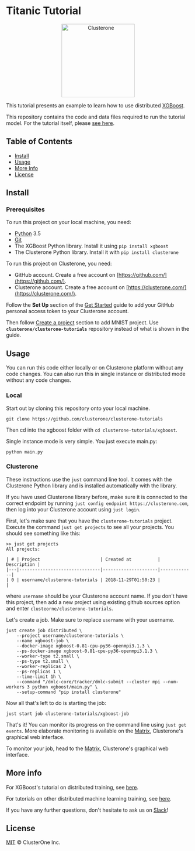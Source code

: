 # Titanic Tutorial

<p align="center">
<img src="../co_logo.png" alt="Clusterone" width="200">
</p>

This tutorial presents an example to learn how to use distributed [XGBoost](https://xgboost.readthedocs.io).

This repository contains the code and data files required to run the tutorial model. For the tutorial itself, please [see here](https://clusterone.com/tutorial/openmpi).

## Table of Contents

- [Install](#install)
- [Usage](#usage)
- [More Info](#more-info)
- [License](#license)

## Install

### Prerequisites
To run this project on your local machine, you need:

- [Python](https://python.org/) 3.5
- [Git](https://git-scm.com/)
- The XGBoost Python library. Install it using `pip install xgboost`
- The Clusterone Python library. Install it with `pip install clusterone`

To run this project on Clusterone, you need:
- GitHub account. Create a free account on [https://github.com/](https://github.com/).
- Clusterone account. Create a free account on [https://clusterone.com/](https://clusterone.com/).

Follow the **Set Up** section of the [Get Started](https://docs.clusterone.com/get-started#set-up) guide to add your GitHub personal access token to your Clusterone account.

Then follow [Create a project](https://docs.clusterone.com/get-started#create-a-project) section to add MNIST project. Use **`clusterone/clusterone-tutorials`** repository instead of what is shown in the guide.

## Usage

You can run this code either locally or on Clusterone platform without any code changes. You can also run this in single instance or distributed mode without any code changes.

### Local

Start out by cloning this repository onto your local machine.

```shell
git clone https://github.com/clusterone/clusterone-tutorials
```

Then cd into the xgboost folder with `cd clusterone-tutorials/xgboost`.

Single instance mode is very simple. You just execute main.py:
```shell
python main.py
```

### Clusterone

These instructions use the `just` command line tool. It comes with the Clusterone Python library and is installed automatically with the library.

If you have used Clusterone library before, make sure it is connected to the correct endpoint by running `just config endpoint https://clusterone.com`,
then log into your Clusterone account using `just login`.

First, let's make sure that you have the `clusterone-tutorials` project. Execute the command `just get projects` to see all your projects. You should see something like this:
```shell
>> just get projects
All projects:

| # | Project                       | Created at          | Description |
|---|-------------------------------|---------------------|-------------|
| 0 | username/clusterone-tutorials | 2018-11-29T01:50:23 |             |
```
where `username` should be your Clusterone account name. If you don't have this project, then add a new project using existing github sources option and enter `clusteorne/clusterone-tutorials`. 

Let's create a job. Make sure to replace `username` with your username.

```shell
just create job distributed \
    --project username/clusterone-tutorials \
    --name xgboost-job \
    --docker-image xgboost-0.81-cpu-py36-openmpi3.1.3 \
    --ps-docker-image xgboost-0.81-cpu-py36-openmpi3.1.3 \
    --worker-type t2.small \
    --ps-type t2.small \
    --worker-replicas 2 \
    --ps-replicas 1 \
    --time-limit 1h \
    --command "/dmlc-core/tracker/dmlc-submit --cluster mpi --num-workers 3 python xgboost/main.py" \
    --setup-command "pip install clusterone"
```

Now all that's left to do is starting the job:

```shell
just start job clusterone-tutorials/xgboost-job
```

That's it! You can monitor its progress on the command line using `just get events`. More elaborate monitoring is available on the [Matrix](https://clusterone.com/matrix), Clusterone's graphical web interface.

To monitor your job, head to the [Matrix](https://clusterone.com/matrix), Clusterone's graphical web interface.

## More info
For XGBoost's tutorial on distributed training, see [here](https://xgboost.readthedocs.io/en/latest/tutorials/aws_yarn.html).

For tutorials on other distributed machine learning training, see [here](https://clusterone.com/tutorials).

If you have any further questions, don't hesitate to ask us on [Slack](https://bit.ly/2OPc6JH)!

## License

[MIT](LICENSE) © ClusterOne Inc.
